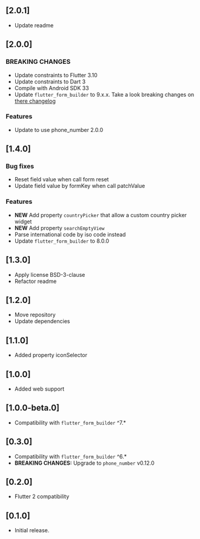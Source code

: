 ## [2.0.1]

* Update readme

## [2.0.0]

### BREAKING CHANGES

* Update constraints to Flutter 3.10
* Update constraints to Dart 3
* Compile with Android SDK 33
* Update `flutter_form_builder` to 9.x.x. Take a look breaking changes on [there changelog](https://pub.dev/packages/flutter_form_builder/changelog#900)

### Features

* Update to use phone_number 2.0.0

## [1.4.0]

### Bug fixes

* Reset field value when call form reset
* Update field value by formKey when call patchValue

### Features

* **NEW** Add property `countryPicker` that allow a custom  country picker widget
* **NEW** Add property `searchEmptyView`
* Parse international code by iso code instead
* Update `flutter_form_builder` to 8.0.0

## [1.3.0]

* Apply license BSD-3-clause
* Refactor readme

## [1.2.0]

* Move repository
* Update dependencies

## [1.1.0]

* Added property iconSelector

## [1.0.0]

* Added web support

## [1.0.0-beta.0]

* Compatibility with `flutter_form_builder` ^7.*

## [0.3.0]

* Compatibility with `flutter_form_builder` ^6.*
* **BREAKING CHANGES:** Upgrade to `phone_number` v0.12.0

## [0.2.0]

* Flutter 2 compatibility

## [0.1.0]

* Initial release.

